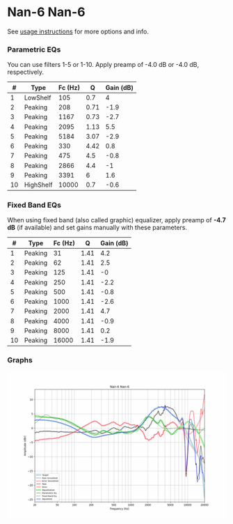 # Nan-6 Nan-6
See [usage instructions](https://github.com/jaakkopasanen/AutoEq#usage) for more options and info.

### Parametric EQs
You can use filters 1-5 or 1-10. Apply preamp of -4.0 dB or -4.0 dB, respectively.

|   # | Type      |   Fc (Hz) |    Q |   Gain (dB) |
|-----|-----------|-----------|------|-------------|
|   1 | LowShelf  |       105 | 0.7  |         4   |
|   2 | Peaking   |       208 | 0.71 |        -1.9 |
|   3 | Peaking   |      1167 | 0.73 |        -2.7 |
|   4 | Peaking   |      2095 | 1.13 |         5.5 |
|   5 | Peaking   |      5184 | 3.07 |        -2.9 |
|   6 | Peaking   |       330 | 4.42 |         0.8 |
|   7 | Peaking   |       475 | 4.5  |        -0.8 |
|   8 | Peaking   |      2866 | 4.4  |        -1   |
|   9 | Peaking   |      3391 | 6    |         1.6 |
|  10 | HighShelf |     10000 | 0.7  |        -0.6 |

### Fixed Band EQs
When using fixed band (also called graphic) equalizer, apply preamp of **-4.7 dB** (if available) and set gains manually with these parameters.

|   # | Type    |   Fc (Hz) |    Q |   Gain (dB) |
|-----|---------|-----------|------|-------------|
|   1 | Peaking |        31 | 1.41 |         4.2 |
|   2 | Peaking |        62 | 1.41 |         2.5 |
|   3 | Peaking |       125 | 1.41 |        -0   |
|   4 | Peaking |       250 | 1.41 |        -2.2 |
|   5 | Peaking |       500 | 1.41 |        -0.8 |
|   6 | Peaking |      1000 | 1.41 |        -2.6 |
|   7 | Peaking |      2000 | 1.41 |         4.7 |
|   8 | Peaking |      4000 | 1.41 |        -0.9 |
|   9 | Peaking |      8000 | 1.41 |         0.2 |
|  10 | Peaking |     16000 | 1.41 |        -1.9 |

### Graphs
![](./Nan-6%20Nan-6.png)
